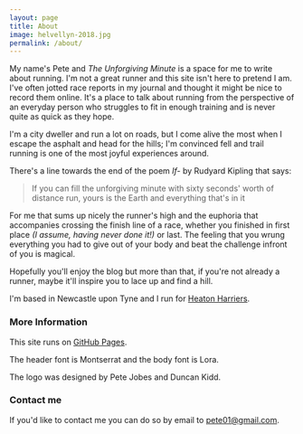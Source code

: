 ```yaml
---
layout: page
title: About
image: helvellyn-2018.jpg
permalink: /about/
---
```


My name's Pete and *The Unforgiving Minute* is a space for me to write about running. I'm not a great runner and this site isn't here to pretend I am. I've often jotted race reports in my journal and thought it might be nice to record them online. It's a place to talk about running from the perspective of an everyday person who struggles to fit in enough training and is never quite as quick as they hope.

I'm a city dweller and run a lot on roads, but I come alive the most when I escape the asphalt and head for the hills; I'm convinced fell and trail running is one of the most joyful experiences around.

There's a line towards the end of the poem *If-* by Rudyard Kipling that says:

> If you can fill the unforgiving minute with sixty seconds' worth of distance run, yours is the Earth and everything that's in it

For me that sums up nicely the runner's high and the euphoria that accompanies crossing the finish line of a race, whether you finished in first place *(I assume, having never done it!)* or last. The feeling that you wrung everything you had to give out of your body and beat the challenge infront of you is magical.

Hopefully you'll enjoy the blog but more than that, if you're not already a runner, maybe it'll inspire you to lace up and find a hill.

I'm based in Newcastle upon Tyne and I run for [Heaton Harriers](http://www.heatonharriers.org.uk/).

### More Information

This site runs on [GitHub Pages](https://pages.github.com/).

The header font is Montserrat and the body font is Lora.

The logo was designed by Pete Jobes and Duncan Kidd.

### Contact me

If you'd like to contact me you can do so by email to [pete01@gmail.com](mailto:pete01@gmail.com). 
